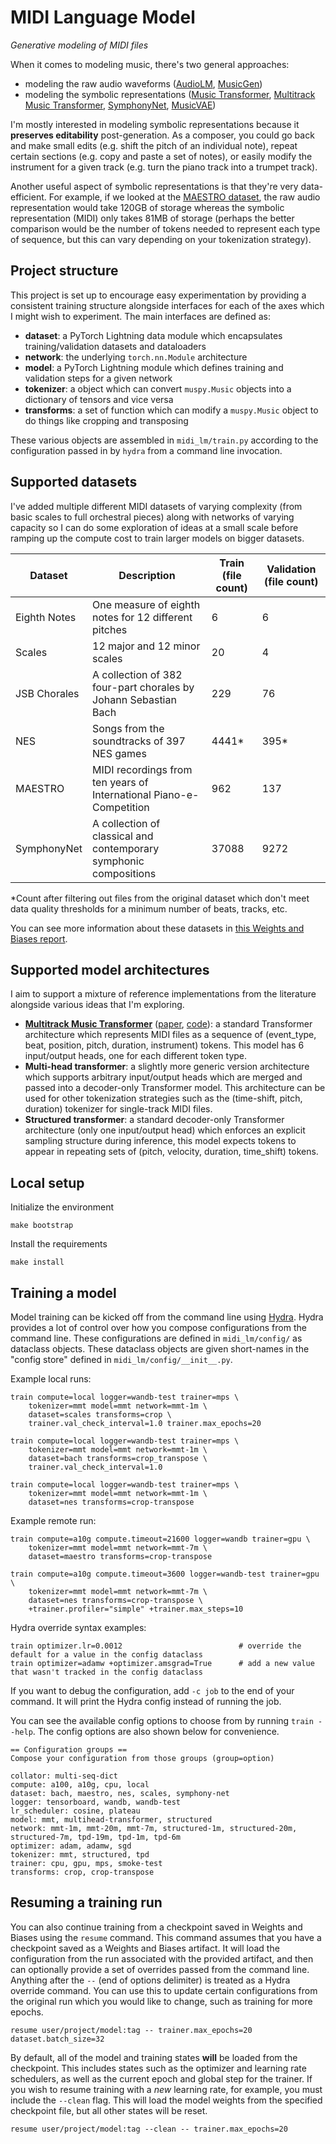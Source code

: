 # MIDI Language Model

*Generative modeling of MIDI files*

When it comes to modeling music, there's two general approaches:

- modeling the raw audio waveforms ([AudioLM][1], [MusicGen][2])
- modeling the symbolic representations ([Music Transformer][3], [Multitrack Music Transformer][4], [SymphonyNet][5],
  [MusicVAE][6])

I'm mostly interested in modeling symbolic representations because it **preserves editability** post-generation. As a
composer, you could go back and make small edits (e.g. shift the pitch of an individual note), repeat certain sections
(e.g. copy and paste a set of notes), or easily modify the instrument for a given track (e.g. turn the piano track into
a trumpet track).

Another useful aspect of symbolic representations is that they're very data-efficient. For example, if we looked at the
[MAESTRO dataset][7], the raw audio representation would take 120GB of storage whereas the symbolic representation
(MIDI) only takes 81MB of storage (perhaps the better comparison would be the number of tokens needed to represent each
type of sequence, but this can vary depending on your tokenization strategy).

[1]: https://arxiv.org/abs/2209.03143
[2]: https://arxiv.org/abs/2306.05284
[3]: https://arxiv.org/abs/1809.04281v2
[4]: https://arxiv.org/abs/2207.06983
[5]: https://arxiv.org/abs/2205.05448
[6]: https://arxiv.org/abs/1803.05428
[7]: https://magenta.tensorflow.org/datasets/maestro

## Project structure

This project is set up to encourage easy experimentation by providing a consistent training structure alongside
interfaces for each of the axes which I might wish to experiment. The main interfaces are defined as:

- **dataset**: a PyTorch Lightning data module which encapsulates training/validation datasets and dataloaders
- **network**: the underlying `torch.nn.Module` architecture
- **model**: a PyTorch Lightning module which defines training and validation steps for a given network
- **tokenizer**: a object which can convert `muspy.Music` objects into a dictionary of tensors and vice versa
- **transforms**: a set of function which can modify a `muspy.Music` object to do things like cropping and transposing

These various objects are assembled in `midi_lm/train.py` according to the configuration passed in by `hydra` from a
command line invocation.

## Supported datasets

I've added multiple different MIDI datasets of varying complexity (from basic scales to full orchestral pieces) along
with networks of varying capacity so I can do some exploration of ideas at a small scale before ramping up the compute
cost to train larger models on bigger datasets.

| Dataset      | Description                                                         | Train (file count)  | Validation (file count)  |
|--------------|---------------------------------------------------------------------|---------------------|--------------------------|
| Eighth Notes | One measure of eighth notes for 12 different pitches                | 6                   | 6                        |
| Scales       | 12 major and 12 minor scales                                        | 20                  | 4                        |
| JSB Chorales | A collection of 382 four-part chorales by Johann Sebastian Bach     | 229                 | 76                       |
| NES          | Songs from the soundtracks of 397 NES games                         | 4441*               | 395*                     |
| MAESTRO      | MIDI recordings from ten years of International Piano-e-Competition | 962                 | 137                      |
| SymphonyNet  | A collection of classical and contemporary symphonic compositions   | 37088               | 9272                     |

*Count after filtering out files from the original dataset which don't meet data quality thresholds for a minimum number
of beats, tracks, etc.

You can see more information about these datasets in [this Weights and Biases
report](https://api.wandb.ai/links/jeremytjordan/jtwn1s8s).

## Supported model architectures

I aim to support a mixture of reference implementations from the literature alongside various ideas that I'm exploring.

- [**Multitrack Music Transformer**](https://salu133445.github.io/mmt/) ([paper][mmt1], [code][mmt2]): a standard
  Transformer architecture which represents MIDI files as a sequence of (event_type, beat, position, pitch, duration,
  instrument) tokens. This model has 6 input/output heads, one for each different token type.
- **Multi-head transformer**: a slightly more generic version architecture which supports arbitrary input/output heads
  which are merged and passed into a decoder-only Transformer model. This architecture can be used for other
  tokenization strategies such as the (time-shift, pitch, duration) tokenizer for single-track MIDI files.
- **Structured transformer**: a standard decoder-only Transformer architecture (only one input/output head) which
  enforces an explicit sampling structure during inference, this model expects tokens to appear in repeating sets of
  (pitch, velocity, duration, time_shift) tokens.

[mmt1]: https://arxiv.org/abs/2207.06983
[mmt2]: https://github.com/salu133445/mmt

## Local setup

Initialize the environment
```
make bootstrap
```

Install the requirements
```
make install
```

## Training a model

Model training can be kicked off from the command line using [Hydra](https://hydra.cc/). Hydra provides a lot of control
over how you compose configurations from the command line. These configurations are defined in `midi_lm/config/` as
dataclass objects. These dataclass objects are given short-names in the "config store" defined in
`midi_lm/config/__init__.py`.

Example local runs:
```
train compute=local logger=wandb-test trainer=mps \
    tokenizer=mmt model=mmt network=mmt-1m \
    dataset=scales transforms=crop \
    trainer.val_check_interval=1.0 trainer.max_epochs=20
```
```
train compute=local logger=wandb-test trainer=mps \
    tokenizer=mmt model=mmt network=mmt-1m \
    dataset=bach transforms=crop_transpose \
    trainer.val_check_interval=1.0
```
```
train compute=local logger=wandb-test trainer=mps \
    tokenizer=mmt model=mmt network=mmt-1m \
    dataset=nes transforms=crop-transpose
```

Example remote run:
```
train compute=a10g compute.timeout=21600 logger=wandb trainer=gpu \
    tokenizer=mmt model=mmt network=mmt-7m \
    dataset=maestro transforms=crop-transpose

train compute=a10g compute.timeout=3600 logger=wandb-test trainer=gpu \
    tokenizer=mmt model=mmt network=mmt-7m \
    dataset=nes transforms=crop-transpose \
    +trainer.profiler="simple" +trainer.max_steps=10
```

Hydra override syntax examples:
```
train optimizer.lr=0.0012                          # override the default for a value in the config dataclass
train optimizer=adamw +optimizer.amsgrad=True      # add a new value that wasn't tracked in the config dataclass
```

If you want to debug the configuration, add `-c job` to the end of your command. It will print the Hydra config instead
of running the job.

You can see the available config options to choose from by running `train --help`. The config options are also shown
below for convenience.

```
== Configuration groups ==
Compose your configuration from those groups (group=option)

collator: multi-seq-dict
compute: a100, a10g, cpu, local
dataset: bach, maestro, nes, scales, symphony-net
logger: tensorboard, wandb, wandb-test
lr_scheduler: cosine, plateau
model: mmt, multihead-transformer, structured
network: mmt-1m, mmt-20m, mmt-7m, structured-1m, structured-20m, structured-7m, tpd-19m, tpd-1m, tpd-6m
optimizer: adam, adamw, sgd
tokenizer: mmt, structured, tpd
trainer: cpu, gpu, mps, smoke-test
transforms: crop, crop-transpose
```

## Resuming a training run

You can also continue training from a checkpoint saved in Weights and Biases using the `resume` command.
This command assumes that you have a checkpoint saved as a Weights and Biases artifact. It will load the
configuration from the run associated with the provided artifact, and then can optionally provide a set of
overrides passed from the command line. Anything after the `--` (end of options delimiter) is treated as a
Hydra override command. You can use this to update certain configurations from the original run which you
would like to change, such as training for more epochs.

```
resume user/project/model:tag -- trainer.max_epochs=20 dataset.batch_size=32
```

By default, all of the model and training states **will** be loaded from the checkpoint. This includes states
such as the optimizer and learning rate schedulers, as well as the current epoch and global step for the
trainer. If you wish to resume training with a _new_ learning rate, for example, you must include the `--clean`
flag. This will load the model weights from the specified checkpoint file, but all other states will be reset.

```
resume user/project/model:tag --clean -- trainer.max_epochs=20
```
